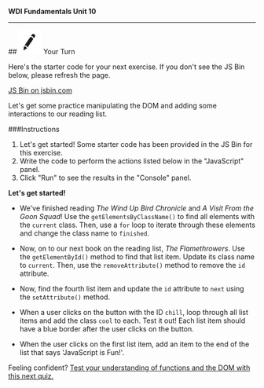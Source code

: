 **WDI Fundamentals Unit 10**

---

##![Your Turn](../assets/exercise.png) Your Turn

Here's the starter code for your next exercise. If you don't see the JS Bin below, please refresh the page.

<a class="jsbin-embed" href="http://jsbin.com/gokecos/1/embed?html&height600">JS Bin on jsbin.com</a><script src="http://static.jsbin.com/js/embed.min.js?3.35.12"></script>

Let's get some practice manipulating the DOM and adding some interactions to our reading list.

###Instructions

1) Let's get started! Some starter code has been provided in the JS Bin for this exercise.
2) Write the code to perform the actions listed below in the "JavaScript" panel.
3) Click "Run" to see the results in the "Console" panel.

**Let's get started!**

* We've finished reading *The Wind Up Bird Chronicle* and *A Visit From the Goon Squad*! Use the `getElementsByClassName()` to find all elements with the `current` class. Then, use a `for` loop to iterate through these elements and change the class name to `finished`.

* Now, on to our next book on the reading list, *The Flamethrowers*. Use the `getElementById()` method to find that list item. Update its class name to `current`. Then, use the `removeAttribute()` method to remove the `id` attribute.

* Now, find the fourth list item and update the `id` attribute to `next` using the `setAttribute()` method.

* When a user clicks on the button with the ID `chill`, loop through all list items and add the class `cool` to each. Test it out! Each list item should have a blue border after the user clicks on the button.

* When the user clicks on the first list item, add an item to the end of the list that says 'JavaScript is Fun!'.


Feeling confident? [Test your understanding of functions and the DOM with this next quiz.](12_quiz.md)

